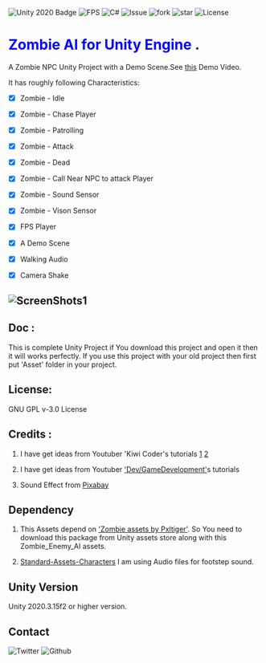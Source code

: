 ![Unity 2020 Badge](https://img.shields.io/badge/Unity-2020-blue)
![FPS](https://img.shields.io/badge/FPS-for%20Unity-blue)
![C#](https://img.shields.io/badge/C-%23-lightgrey)
![Issue](https://img.shields.io/github/issues/baponkar/zombie-ai)
![fork](https://img.shields.io/github/forks/baponkar/zombie-ai)
![star](https://img.shields.io/github/stars/baponkar/zombie-ai)
![License](https://img.shields.io/github/license/baponkar/zombie-ai)




# <span style="color:blue">Zombie AI for Unity Engine </span>.
A  Zombie NPC Unity Project with a Demo Scene.See [this](https://www.youtube.com/watch?v=JxbXT3MU_9M) Demo Video.

It has roughly following Characteristics:

- [x] Zombie - Idle
- [x] Zombie - Chase Player
- [x] Zombie - Patrolling
- [x] Zombie - Attack
- [x] Zombie - Dead
- [x] Zombie - Call Near NPC to attack Player
- [x] Zombie - Sound Sensor
- [x] Zombie - Vison Sensor
- [x] FPS Player
- [x] A Demo Scene
- [x] Walking Audio 
- [x] Camera Shake


## ![ScreenShots1](ScreenShots/Screenshot1.png)


## Doc :
This is complete Unity Project if You download this project and open it then it will works perfectly.
If you use this project with your old project then first put 'Asset' folder in your project.

## License:
GNU GPL v-3.0 License

## Credits :
1. I have get ideas from  Youtuber 'Kiwi Coder's  tutorials
   [1](https://www.youtube.com/watch?v=znZXmmyBF-o&t=629s)
   [2](https://www.youtube.com/watch?v=1H9jrKyWKs0)

3. I have get ideas from  Youtuber ['Dev/GameDevelopment'](https://www.youtube.com/watch?v=UjkSFoLxesw&t=7s)s  tutorials
   
   
4. Sound Effect from <a href="https://pixabay.com/sound-effects/?utm_source=link-attribution&amp;utm_medium=referral&amp;utm_campaign=music&amp;utm_content=6419">Pixabay</a>

## Dependency
1. This Assets depend on ['Zombie assets by Pxltiger']((https://assetstore.unity.com/packages/3d/characters/humanoids/zombie-30232)).
So You need to download this package from Unity assets store along with this Zombie_Enemy_AI assets.



2. [Standard-Assets-Characters](https://github.com/Unity-Technologies/Standard-Assets-Characters)
I am using Audio files for footstep sound.

## Unity Version
Unity 2020.3.15f2 or higher version.

## Contact
![Twitter](https://img.shields.io/twitter/follow/kar_bapon?style=social)
![Github](https://img.shields.io/github/followers/baponkar?style=social)
